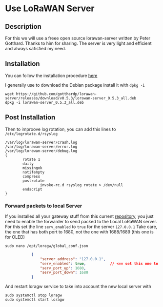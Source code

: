 # Use LoRaWAN Server

## Description
For this we will use a freee open source lorawan-server written by Peter Gotthard. Thanks to him for sharing. The server is very light and efficient and always safisfied my need.

## Installation
You can follow the installation procedure [here](https://github.com/gotthardp/lorawan-server/blob/master/doc/Installation.md)

I generally use to download the Debian package install it with `dpkg -i`

```
wget https://github.com/gotthardp/lorawan-server/releases/download/v0.5.3/lorawan-server_0.5.3_all.deb
dpkg -i lorawan-server_0.5.3_all.deb
```

## Post Installation
Then to improove log rotation, you can add this lines to 
`/etc/logrotate.d/rsyslog`
```
/var/log/lorawan-server/crash.log
/var/log/lorawan-server/error.log
/var/log/lorawan-server/debug.log
{
        rotate 1
        daily
        missingok
        notifempty
        compress
        postrotate
                invoke-rc.d rsyslog rotate > /dev/null
        endscript
}
```

### Forward packets to local Server

If you installed all your gateway stuff from this current [repository](https://github.com/ch2i/LoraGW-Setup), you just need to enable the forwarder to send packed to the Local LoRaWAN server. 
For this set the line `serv_enabled` to `true` for the server `127.0.0.1`
Take care, the one that has both port to 1680, not the one with 1688/1689 (this one is for OLED)

`sudo nano /opt/loragw/global_conf.json`

```json
            {
                "server_address": "127.0.0.1",
                "serv_enabled": true,           // <== set this one to true
                "serv_port_up": 1680,
                "serv_port_down": 1680
            }
```

And restart loragw service to take into account the new local server with
``` 
sudo systemctl stop loragw
sudo systemctl start loragw
```



